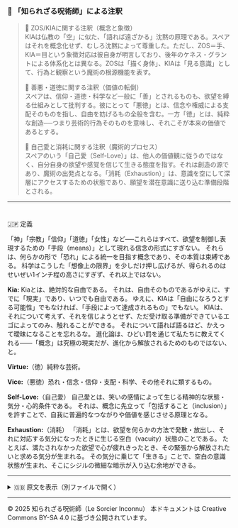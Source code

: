 ### 🐌 「知られざる呪術師」による注釈

>🔸 ZOS/KIAに関する注釈（概念と象徴）<br>
KIAは仏教の「空」に似た、「語れば遠ざかる」沈黙の原理である。スペアはそれを概念化せず、むしろ沈黙によって尊重した。ただし、ZOS＝手、KIA＝目という象徴対応は彼自身が明言しており、後年のケネス・グラントによる体系化とは異なる。ZOSは「描く身体」、KIAは「見る意識」として、行為と観察という魔術の根源機能を表す。
>
>🔸 善悪・道徳に関する注釈（価値の転倒）<br>
スペアは、信仰・道徳・科学など一般に「善」とされるものも、欲望を縛る仕組みとして批判する。彼にとって「悪徳」とは、信念や権威による支配そのものを指し、自由を妨げるもの全般を含む。一方「徳」とは、純粋な創造──つまり芸術的行為そのものを意味し、それこそが本来の価値であるとする。
>
>🔸 自己愛と消耗に関する注釈（魔術的プロセス）<br>
スペアのいう「自己愛（Self-Love）」は、他人の価値観に従うのではなく、自分自身の欲望や感覚を信じて生きる態度を指す。それは創造の源であり、魔術の出発点となる。「消耗（Exhaustion）」は、意識を空にして深層にアクセスするための状態であり、願望を潜在意識に送り込む準備段階とされる。

---

#
🇯🇵 定義

「神」「宗教」「信仰」「道徳」「女性」など──これらはすべて、欲望を制御し表現するための「手段（means）」として現れる信念の形式にすぎない。
それらは、何らかの形で「恐れ」による統一を目指す概念であり、その本質は束縛である。
科学はこうした「想像上の限界」を少しだけ押し広げるが、得られるのはせいぜい1インチ程の高さにすぎず、それ以上ではない。

**Kia:** Kiaとは、絶対的な自由である。
それは、自由そのものであるがゆえに、すでに「現実」であり、いつでも自由である。
ゆえに、KIAは「自由になろうとする可能性」でもなければ、「手段によって達成されるもの」でもない。
KIAは、それについて考えず、それを信じようとせず、ただ受け取る準備ができているエゴによってのみ、触れることができる。
それについて語れば語るほど、かえって曖昧になることを忘れるな。
進化論は、ひどい罰を通じて私たちに教えてくれる――「概念」は究極の現実だが、進化から解放されるためのものではない、と。

**Virtue:**（徳）純粋な芸術。

**Vice:**（悪徳）恐れ・信念・信仰・支配・科学、その他それに類するもの。

**Self-Love:**（自己愛）
自己愛とは、笑いの感情によって生じる精神的な状態・気分・心的条件である。
それは、概念に先立って「包括すること（inclusion）」を許すことで、自我に普遍的なつながりや価値を感じさせる原理となる。

**Exhaustion:**（消耗）
「消耗」とは、欲望を何らかの方法で発散・放出し、それに対応する気分になったときに生じる空白（vacuity）状態のことである。
たとえば、満たされなかった欲望で心が疲れきったとき、その緊張から解放されたいと求める気分が生まれる。
その気分に乗じて「生きる」ことで、空白の意識状態が生まれ、そこにシジルの微細な暗示が入り込む余地ができる。

---

<details>
<summary>🇬🇧 原文を表示（別ファイルで開く）</summary>

🔗 [原文を読む 01_definition_en.md](01_definition_en.md)

</details>

---

© 2025 知られざる呪術師（Le Sorcier Inconnu）
本ドキュメントは Creative Commons BY-SA 4.0 に基づき公開されています。
